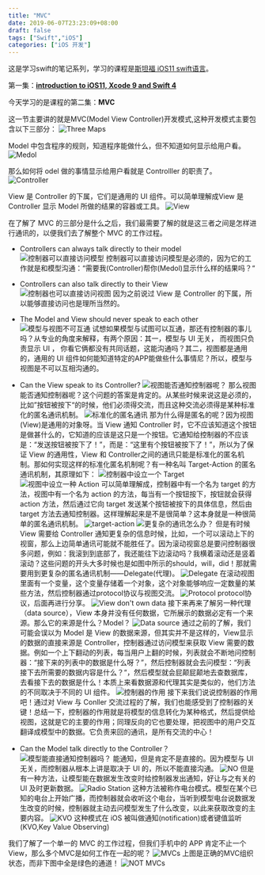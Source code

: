 ```yaml
---
title: "MVC"
date: 2019-06-07T23:23:09+08:00
draft: false
tags: ["Swift","iOS"]
categories: ["iOS 开发"]
---
```


这是学习swift的笔记系列，学习的课程是[斯坦福  iOS11 swift语言](https://www.bilibili.com/medialist/play/ml148451180)。

第一集：[**introduction to iOS11, Xcode 9 and Swift 4**](https://kimyang.cn/2019/2020-06-01-swiftlearning1/)

今天学习的是课程的第二集：**MVC**

这一节主要讲的就是MVC(Model View Controller)开发模式,这种开发模式主要包含以下三部分：
![Three Maps](https://raw.githubusercontent.com/KimYangOfCat/My_PicGo/master/img/SwiftLearning/p5.png)

Model 中包含程序的规则，知道程序能做什么，但不知道如何显示给用户看。
![Medol](https://raw.githubusercontent.com/KimYangOfCat/My_PicGo/master/img/SwiftLearning/20190607220048.png)

那么如何将 odel 做的事情显示给用户看就是 Controlller 的职责了。
![Controller](https://raw.githubusercontent.com/KimYangOfCat/My_PicGo/master/img/SwiftLearning/20190609133259.png)

View 是 Controller 的下属，它们是通用的 UI 组件。可以简单理解成View 是 Controller 显示 Model 所做的结果的容器或工具。
![View](https://raw.githubusercontent.com/KimYangOfCat/My_PicGo/master/img/SwiftLearning/20190609141156.png)

在了解了 MVC 的三部分是什么之后，我们最需要了解的就是这三者之间是怎样进行通讯的，以便我们去了解整个 MVC 的工作过程。

+ Controllers can always talk directly to their model
![控制器可以直接访问模型](https://raw.githubusercontent.com/KimYangOfCat/My_PicGo/master/img/SwiftLearning/20190609142317.png)
控制器可以直接访问模型是必须的，因为它的工作就是和模型沟通：“需要我(Controller)帮你(Medol)显示什么样的结果吗？“

+ Controllers can also talk directly to their View
![控制器也可以直接访问视图](https://raw.githubusercontent.com/KimYangOfCat/My_PicGo/master/img/SwiftLearning/20190609143208.png)
因为之前说过 View 是 Controller 的下属，所以能够直接访问也是理所当然的。

+ The Model and View should never speak to each other
![模型与视图不可互通](https://raw.githubusercontent.com/KimYangOfCat/My_PicGo/master/img/SwiftLearning/20190609143722.png)
试想如果模型与试图可以互通，那还有控制器的事儿吗？从专业的角度来解释，有两个原因：其一，模型与 UI 无关， 而视图只负责显示 UI ， 你看它俩都没有共同话题，这能沟通吗？其二，视图都是通用的，通用的 UI 组件如何能知道特定的APP能做些什么事情尼？所以，模型与视图是不可以互相沟通的。

+ Can the View speak to its Controller?
![视图能否通知控制器呢？](https://raw.githubusercontent.com/KimYangOfCat/My_PicGo/master/img/SwiftLearning/20190609145119.png)
那么视图能否通知控制器呢？这个问题的答案是肯定的。从某些时候来说这是必须的，比如”按钮被按下“的时候，他们必须得交流，而且这种交流必须得是某种标准化的匿名通讯机制。
![标准化的匿名通讯](https://raw.githubusercontent.com/KimYangOfCat/My_PicGo/master/img/SwiftLearning/20190609145939.png)
那为什么得是匿名的呢？因为视图(View)是通用的对象呀。当 View 通知 Controller 时，它不应该知道这个按钮是做甚什么的，它知道的应该是这只是一个按钮。它通知给控制器的不应该是：“发送按钮被按下了！”，而是：“这里有个按钮被按下了！”，所以为了保证 View 的通用性，View 和  Controller之间的通讯只能是标准化的匿名机制。那如何实现这样的标准化匿名机制呢？有一种名叫 Target-Action 的匿名通讯机制，其原理如下：
![控制器中设立一个 Target](https://raw.githubusercontent.com/KimYangOfCat/My_PicGo/master/img/SwiftLearning/20190609144836.png)
![视图中设立一种 Action](https://raw.githubusercontent.com/KimYangOfCat/My_PicGo/master/img/SwiftLearning/20190609151058.png)
可以简单理解成，控制器中有一个名为 target 的方法，视图中有一个名为 action 的方法，每当有一个按钮按下，按钮就会获得 action 方法，然后通过它向 target 发送某个按钮被按下的具体信息，然后由 target 方法去通知控制器。这样理解起来是不是很简单？这本身就是一种很简单的匿名通讯机制。
![target-action](https://raw.githubusercontent.com/KimYangOfCat/My_PicGo/master/img/SwiftLearning/20190609152110.png)
![更复杂的通讯怎么办？](https://raw.githubusercontent.com/KimYangOfCat/My_PicGo/master/img/SwiftLearning/20190609152740.png)
但是有时候 View 需要给 Controller 通知更复杂的信息时候，比如，一个可以滚动上下的视窗，那么上边简单通讯可能就不能胜任了。因为滚动视窗总是要问控制器很多问题，例如：我滚到到底部了，我还能往下边滚动吗？我横着滚动还是竖着滚动？这些问题的开头大多时候也是如图中所示的should，will，did！那就需要用到更复杂的匿名通讯机制——Delegate(代理)。
![Delegate](https://raw.githubusercontent.com/KimYangOfCat/My_PicGo/master/img/SwiftLearning/20190609153100.png)
在滚动视图里面有一个变量，这个变量存储着一个对象，这个对象能够响应一定数量的某些方法，然后控制器通过protocol协议与视图交流。
![Protocol](https://raw.githubusercontent.com/KimYangOfCat/My_PicGo/master/img/SwiftLearning/20190609153814.png)
protocol协议，后面再进行分享。
![View don't own data](https://raw.githubusercontent.com/KimYangOfCat/My_PicGo/master/img/SwiftLearning/20190609154321.png)
接下来再来了解另一种代理（data source），View 本身并没有任何数据，它所展示的数据必定有一个来源。那么它的来源是什么？Model？
![Data source](https://raw.githubusercontent.com/KimYangOfCat/My_PicGo/master/img/SwiftLearning/20190609154159.png)
通过之前的了解，我们可能会误以为 Model 是 View 的数据来源，但其实并不是这样的，View显示的数据的直接来源是 Controller，控制器通过访问模型来获取 View 需要的数据。例如一个上下翻动的列表，每当用户上翻的时候，列表就会不断地问控制器：“接下来的列表中的数据是什么呀？”，然后控制器就会去问模型：“列表接下去所需要的数据内容是什么？“，然后模型就会屁颠屁颠地去查数据库，去看接下去的数据是什么！本质上来看数据源和代理其实是类似的，他们方法的不同取决于不同的 UI 组件。
![控制器的作用](https://raw.githubusercontent.com/KimYangOfCat/My_PicGo/master/img/SwiftLearning/20190609164337.png)
接下来我们说说控制器的作用吧！通过对 View 与 Conller 交流过程的了解，我们也能感受到了控制器的关键！总结一下，控制器的作用就是将模型的信息转化为某种格式，然后提供给视图，这就是它的主要的作用；同理反向的它也要处理，把视图中的用户交互翻译成模型中的数据。它负责来回的通讯，是所有交流的中心！

+ Can the Model talk directly to the Controller？
![模型能直接通知控制器吗？](https://raw.githubusercontent.com/KimYangOfCat/My_PicGo/master/img/SwiftLearning/20190609164916.png)
能通知，但是肯定不是直接的。因为模型与 UI 无关，而控制器从根本上讲是取决于 UI 的，所以不能直接沟通。
![NO](https://raw.githubusercontent.com/KimYangOfCat/My_PicGo/master/img/SwiftLearning/20190609165252.png)
但是有一种方法，让模型能在数据发生改变时给控制器发出通知，好让与之有关的 UI 及时更新数据。
![Radio Station](https://raw.githubusercontent.com/KimYangOfCat/My_PicGo/master/img/SwiftLearning/20190609165626.png)
这种方法被称作电台模式。模型在某个已知的电台上开始广播，而控制器就会收听这个电台，当听到模型电台说数据发生改变的时候，控制器就主动去问模型发生了什么改变，以此来获取改变的主要内容。
![KVO](https://raw.githubusercontent.com/KimYangOfCat/My_PicGo/master/img/SwiftLearning/20190609165934.png)
这种模式在 iOS  被叫做通知(notification)或者键值监听(KVO,Key Value Observing)

我们了解了一个单一的 MVC 的工作过程，但我们手机中的 APP 肯定不止一个 View，那么多个MVC是如何工作在一起的呢？
![MVCs](https://raw.githubusercontent.com/KimYangOfCat/My_PicGo/master/img/SwiftLearning/20190609170830.png)
上图是正确的MVC组织状态，而非下图中全是绿色的通道！
![NOT MVCs](https://raw.githubusercontent.com/KimYangOfCat/My_PicGo/master/img/SwiftLearning/20190609171255.png)

